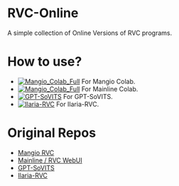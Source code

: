 
# RVC-Online

A simple collection of Online Versions of RVC programs.

# How to use?
- [![Mangio_Colab_Full](https://colab.research.google.com/assets/colab-badge.svg)](https://colab.research.google.com/github/hinabl/RVC-Online/blob/main/Mangio_Colab_Full.ipynb) For Mangio Colab.
- [![Mangio_Colab_Full](https://colab.research.google.com/assets/colab-badge.svg)](https://colab.research.google.com/github/hinabl/RVC-Online/blob/main/Mainline_Colab_Full.ipynb) For Mainline Colab.
- [![GPT-SoVITS](https://colab.research.google.com/assets/colab-badge.svg)](https://colab.research.google.com/github/hinabl/RVC-Online/blob/main/Hina_Modified_GPT_so_VITS.ipynb) For GPT-SoVITS.
- [![Ilaria-RVC](https://colab.research.google.com/assets/colab-badge.svg)](https://colab.research.google.com/github/hinabl/RVC-Online/blob/main/Ilaria_RVC.ipynb) For Ilaria-RVC.

# Original Repos
- [Mangio RVC](https://github.com/Mangio621/Mangio-RVC-Fork)
- [Mainline / RVC WebUI](https://github.com/RVC-Project/Retrieval-based-Voice-Conversion-WebUI)
- [GPT-SoVITS](https://github.com/RVC-Boss/GPT-SoVITS)
- [Ilaria-RVC](https://github.com/TheStingerX/Ilaria-RVC)

